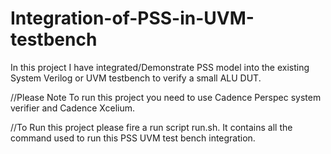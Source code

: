 # Integration-of-PSS-in-UVM-testbench
In this project I have integrated/Demonstrate PSS model into the existing System Verilog or UVM testbench to verify a small ALU DUT.

//Please Note To run this project you need to use Cadence Perspec system verifier and Cadence Xcelium.

//To Run this project please fire a run script run.sh. It contains all the command used to run this PSS UVM test bench integration.
